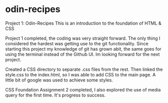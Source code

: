 # odin-recipes

Project 1: Odin-Recipes
This is an introduction to the foundation of HTML & CSS

Project 1 completed, the coding was very straight forward. The only 
thing I considered the hardest was getting use to the git functionality.
Since starting this project my knowledge of git has grown abit, the same goes for using the terminal instead of the Github UI. 
Im looking forward for the next project.

Created a CSS directory to separate .css files from the rest. Then linked the style.css to the index.html, so I was able to add CSS to the main page.
A little bit of google was used to achieve some styles.

CSS Foundation Assignment 2 completed, I also explored the use of media query
for the first time.
It's progress to success.
